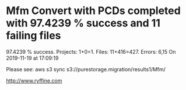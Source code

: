 # Mfm Convert with PCDs completed with 97.4239 % success and 11 failing files

97.4239 % success. Projects: 1+0=1.  Files: 11+416=427. Errors: 6,15  On 2019-11-19 at 17:09:19



Please see: aws s3 sync s3://purestorage.migration/results1/Mfm/

http://www.ryffine.com
